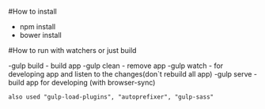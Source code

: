 #How to install

- npm install
- bower install

#How to run with watchers or just build

-gulp build - build app 
-gulp clean - remove app 
-gulp watch - for developing app and listen to the changes(don`t rebuild all app)
-gulp serve - build app for developing (with browser-sync)

	also used "gulp-load-plugins", "autoprefixer", "gulp-sass" 


